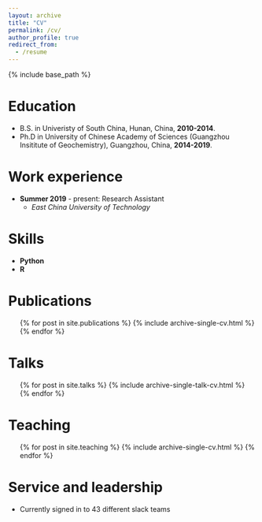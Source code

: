 ```yaml
---
layout: archive
title: "CV"
permalink: /cv/
author_profile: true
redirect_from:
  - /resume
---
```

{% include base_path %}

Education
=========

* B.S. in Univeristy of South China, Hunan, China, **2010-2014**.
* Ph.D in University of Chinese Academy of Sciences (Guangzhou Insititute of Geochemistry), Guangzhou, China, **2014-2019**.

Work experience
===============

* **Summer 2019** - present: Research Assistant
  * *East China University of Technology*

Skills
======

* **Python**
* **R**

Publications
============

<ul>{% for post in site.publications %}
    {% include archive-single-cv.html %}
  {% endfor %}</ul>

Talks
=====

<ul>{% for post in site.talks %}
    {% include archive-single-talk-cv.html %}
  {% endfor %}</ul>

Teaching
========

<ul>{% for post in site.teaching %}
    {% include archive-single-cv.html %}
  {% endfor %}</ul>

Service and leadership
======================

* Currently signed in to 43 different slack teams
